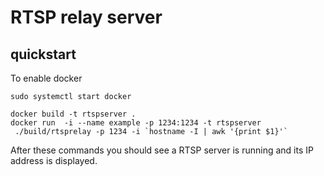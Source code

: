 RTSP relay server
===


## quickstart

To enable docker
```
sudo systemctl start docker
```

```
docker build -t rtspserver .
docker run  -i --name example -p 1234:1234 -t rtspserver
 ./build/rtsprelay -p 1234 -i `hostname -I | awk '{print $1}'`
```

After these commands you should see a RTSP server is running and its IP address is displayed.
